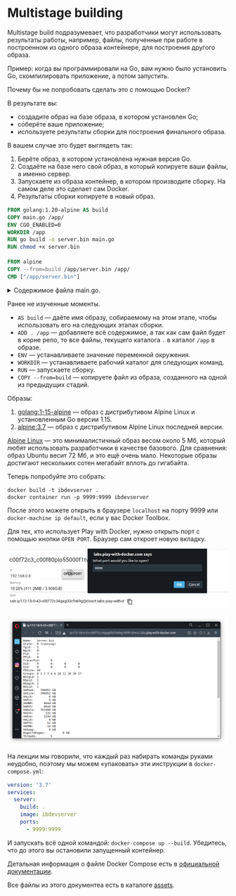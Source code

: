 # Multistage building

Multistage build подразумевает, что разработчики могут использовать результаты работы, например, файлы, полученные при работе в построенном из одного образа контейнере, для построения другого образа.

Пример: когда вы программировали на Go, вам нужно было установить Go, скомпилировать приложение, а потом запустить.

Почему бы не попробовать сделать это с помощью Docker?

В результате вы:
- создадите образ на базе образа, в котором установлен Go;
- соберёте ваше приложение;
- используете результаты сборки для построения финального образа.

В вашем случае это будет выглядеть так:
1. Берёте образ, в котором установлена нужная версия Go.
2. Создаёте на базе него свой образ, в который копируете ваши файлы, а именно сервер.
3. Запускаете из образа контейнер, в котором производите сборку. На самом деле это сделает сам Docker.
4. Результаты сборки копируете в новый образ.

```dockerfile
FROM golang:1.20-alpine AS build
COPY main.go /app/
ENV CGO_ENABLED=0
WORKDIR /app
RUN go build -o server.bin main.go
RUN chmod +x server.bin

FROM alpine
COPY --from=build /app/server.bin /app/
CMD ["/app/server.bin"]
```

<details>
<summary>Содержимое файла main.go.</summary>

Достаточно скопировать и сохранить под именем `main.go`:
```go
package main

import (
	"io/ioutil"
	"log"
	"net/http"
	"os"
)

type Handler struct { }

func (h Handler) ServeHTTP(writer http.ResponseWriter, request *http.Request)  {
	data, err := ioutil.ReadFile("/proc/1/status")
	if err != nil {
		log.Print(err)
		writer.Header().Set("Content-Type", "text/plain")
		writer.Write([]byte("error occurred"))
		return
	}

	writer.Header().Set("Content-Type", "text/plain")
	writer.Write(data)
}

func main() {
	h := Handler{}
	s := http.Server{
		Addr:    "0.0.0.0:9999",
		Handler: h,
	}
	err := s.ListenAndServe()
	if err != nil {
		log.Print(err)
		os.Exit(1)
	}
}
```
</details>

Ранее не изученные моменты.
* `AS build` — даёте имя образу, собираемому на этом этапе, чтобы использовать его на следующих этапах сборки.
* `ADD . /app` — добавляете всё содержимое, а так как сам файл будет в корне репо, то все файлы, текущего каталога `.` в каталог `/app` в образе.
* `ENV` — устанавливаете значение переменной окружения.
* `WORKDIR` — устанавливаете рабочий каталог для следующих команд.
* `RUN` — запускаете сборку.
* `COPY --from=build` — копируете файл из образа, созданного на одной из предыдущих стадий.

Образы:
1. [golang:1-15-alpine](https://hub.docker.com/_/golang) — образ с дистрибутивом Alpine Linux и установленным Go версии 1.15.
2. [alpine:3.7](https://hub.docker.com/_/alpine) — образ с дистрибутивом Alpine Linux последней версии.

[Alpine Linux](https://alpinelinux.org) — это минималистичный образ весом около 5 Мб, который  любят использовать разработчики в качестве базового. Для сравнения: образ Ubuntu весит 72 Мб, и это ещё очень мало. Некоторые образы достигают нескольких сотен мегабайт вплоть до гигабайта.

Теперь попробуйте это собрать:
```shell script
docker build -t ibdevserver .
docker container run -p 9999:9999 ibdevserver
```

После этого можете открыть в браузере `localhost` на порту 9999 или `docker-machine ip default`, если у вас Docker Toolbox.

Для тех, кто использует Play with Docker, нужно открыть порт с помощью кнопки `OPEN PORT`. Браузер сам откроет новую вкладку.

![](pic/open-port.png)

![](pic/server.png)

На лекции мы говорили, что каждый раз набирать команды руками неудобно, поэтому мы можем «упаковать» эти инструкции в `docker-compose.yml`:

```yml
version: '3.7'
services:
  server:
    build: .
    image: ibdevserver
    ports:
      - 9999:9999
```

И запускать всё одной командой: `docker-compose up --build`. Убедитесь, что до этого вы остановили запущенный контейнер.

Детальная информация о файле Docker Compose есть в [официальной документации](https://github.com/compose-spec/compose-spec/blob/master/spec.md).

Все файлы из этого документеа есть в каталоге [assets](assets).
